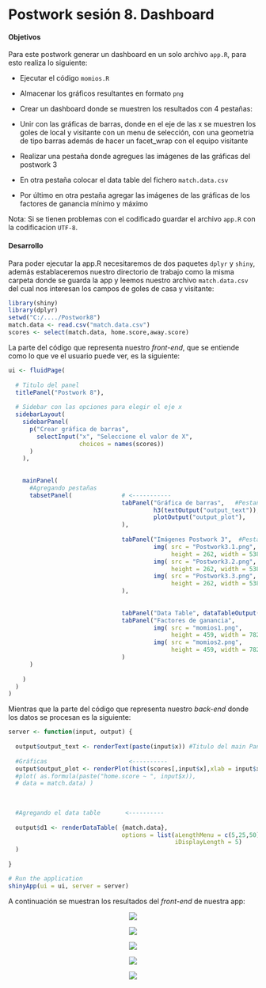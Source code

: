 # Postwork sesión 8. Dashboard 

#### Objetivos

Para este postwork generar un dashboard en un solo archivo `app.R`, para esto realiza lo siguiente: 

- Ejecutar el código `momios.R`

- Almacenar los gráficos resultantes en formato `png` 

- Crear un dashboard donde se muestren los resultados con 4 pestañas:
   
- Unir con las gráficas de barras, donde en el eje de las x se muestren los goles de local y visitante con un menu de selección, con una geometria de tipo barras además de hacer un facet_wrap con el equipo visitante
   
- Realizar una pestaña donde agregues las imágenes de las gráficas del postwork 3
    
- En otra pestaña colocar el data table del fichero `match.data.csv` 
    
- Por último en otra pestaña agregar las imágenes de las gráficas de los factores de ganancia mínimo y máximo

Nota: Si se tienen problemas con el codificado guardar el archivo `app.R` con la codificacion `UTF-8`.

#### Desarrollo
    
Para poder ejecutar la app.R necesitaremos de dos paquetes `dplyr` y `shiny`, además establaceremos nuestro directorio de trabajo como la misma carpeta donde se guarda la app y leemos nuestro archivo `match.data.csv` del cual nos interesan los campos de goles de casa y visitante:

```R
library(shiny)
library(dplyr)
setwd("C:/..../Postwork8")
match.data <- read.csv("match.data.csv")
scores <- select(match.data, home.score,away.score)
```

La parte del código que representa nuestro *front-end*, que se entiende como lo que ve el usuario puede ver, es la siguiente:

```R
ui <- fluidPage(
  
  # Titulo del panel
  titlePanel("Postwork 8"),
  
  # Sidebar con las opciones para elegir el eje x 
  sidebarLayout(
    sidebarPanel(
      p("Crear gráfica de barras",
        selectInput("x", "Seleccione el valor de X",
                    choices = names(scores))
      )
    ),
    
    
    mainPanel(
      #Agregando pestañas
      tabsetPanel(              # <-----------
                                tabPanel("Gráfica de barras",   #Pestaña de gr{aficas}  <-----------
                                         h3(textOutput("output_text")), 
                                         plotOutput("output_plot"),
                                ),
                                
                                tabPanel("Imágenes Postwork 3",  #Pestaña de imágenes <-----------
                                         img( src = "Postwork3.1.png", 
                                              height = 262, width = 538),
                                         img( src = "Postwork3.2.png", 
                                              height = 262, width = 538),
                                         img( src = "Postwork3.3.png", 
                                              height = 262, width = 538)
                                ), 
                                
                                
                                tabPanel("Data Table", dataTableOutput("d1")),    # Salida del data table <-----------
                                tabPanel("Factores de ganancia",         #Salida de factores de ganancia
                                         img( src = "momios1.png", 
                                              height = 459, width = 782),
                                         img( src = "momios2.png", 
                                              height = 459, width = 782),
                                )              
      ) 
      
    )
  )
)

```

Mientras que la parte del código que representa nuestro *back-end* donde los datos se procesan es la siguiente:


```R
server <- function(input, output) {
  
  output$output_text <- renderText(paste(input$x)) #Titulo del main Panel
  
  #Gráficas                       <----------
  output$output_plot <- renderPlot(hist(scores[,input$x],xlab = input$x, main = paste("Gráfica de",input$x),breaks=10))
  #plot( as.formula(paste("home.score ~ ", input$x)),
  # data = match.data) )
  
  
  
  #Agregando el data table       <----------
  
  output$d1 <- renderDataTable( {match.data}, 
                                options = list(aLengthMenu = c(5,25,50),
                                               iDisplayLength = 5)
  )
  
}

# Run the application 
shinyApp(ui = ui, server = server)

```

A continuación se muestran los resultados del *front-end* de nuestra app:

<p align="center">
<img src="../Imágenes/Postwork8.1.png">
</p>

<p align="center">
<img src="../Imágenes/Postwork8.2.png">
</p>

<p align="center">
<img src="../Imágenes/Postwork8.3.png">
</p>

<p align="center">
<img src="../Imágenes/Postwork8.4.png">
</p>

<p align="center">
<img src="../Imágenes/Postwork8.5.png">
</p>
